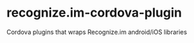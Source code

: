 recognize.im-cordova-plugin
===========================

Cordova plugins that wraps Recognize.im android/iOS libraries